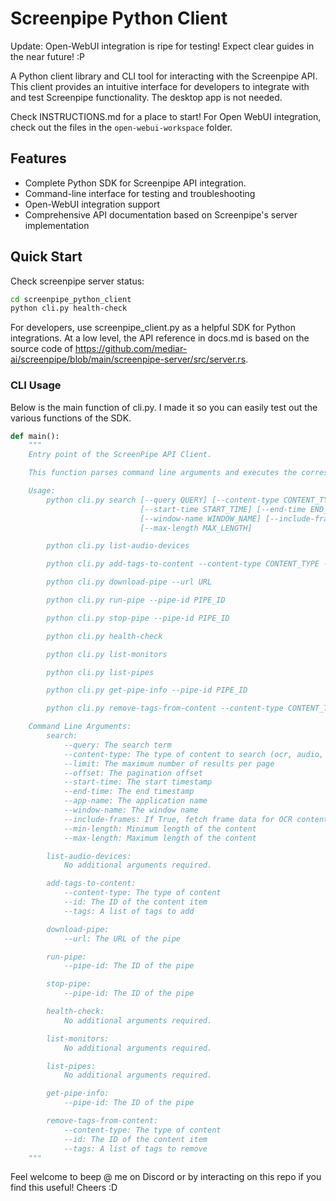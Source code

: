 # Screenpipe Python Client
 
Update: Open-WebUI integration is ripe for testing! Expect clear guides in the near future! :P

A Python client library and CLI tool for interacting with the Screenpipe API. This client provides an intuitive interface for developers to integrate with and test Screenpipe functionality. The desktop app is not needed.

Check INSTRUCTIONS.md for a place to start! For Open WebUI integration, check out the files in the `open-webui-workspace` folder.


## Features

- Complete Python SDK for Screenpipe API integration.
- Command-line interface for testing and troubleshooting
- Open-WebUI integration support
- Comprehensive API documentation based on Screenpipe's server implementation

## Quick Start

Check screenpipe server status:
```bash
cd screenpipe_python_client
python cli.py health-check
```

For developers, use screenpipe_client.py as a helpful SDK for Python integrations. At a low level, the API reference in docs.md is based on the source code of https://github.com/mediar-ai/screenpipe/blob/main/screenpipe-server/src/server.rs.

### CLI Usage

Below is the main function of cli.py. I made it so you can easily test out the various functions of the SDK.

```python
def main():
    """
    Entry point of the ScreenPipe API Client.

    This function parses command line arguments and executes the corresponding actions based on the provided command.

    Usage:
        python cli.py search [--query QUERY] [--content-type CONTENT_TYPE] [--limit LIMIT] [--offset OFFSET]
                             [--start-time START_TIME] [--end-time END_TIME] [--app-name APP_NAME]
                             [--window-name WINDOW_NAME] [--include-frames] [--min-length MIN_LENGTH]
                             [--max-length MAX_LENGTH]

        python cli.py list-audio-devices

        python cli.py add-tags-to-content --content-type CONTENT_TYPE --id ID --tags TAGS [TAGS ...]

        python cli.py download-pipe --url URL

        python cli.py run-pipe --pipe-id PIPE_ID

        python cli.py stop-pipe --pipe-id PIPE_ID

        python cli.py health-check

        python cli.py list-monitors

        python cli.py list-pipes

        python cli.py get-pipe-info --pipe-id PIPE_ID

        python cli.py remove-tags-from-content --content-type CONTENT_TYPE --id ID --tags TAGS [TAGS ...]

    Command Line Arguments:
        search:
            --query: The search term
            --content-type: The type of content to search (ocr, audio, all)
            --limit: The maximum number of results per page
            --offset: The pagination offset
            --start-time: The start timestamp
            --end-time: The end timestamp
            --app-name: The application name
            --window-name: The window name
            --include-frames: If True, fetch frame data for OCR content
            --min-length: Minimum length of the content
            --max-length: Maximum length of the content

        list-audio-devices:
            No additional arguments required.

        add-tags-to-content:
            --content-type: The type of content
            --id: The ID of the content item
            --tags: A list of tags to add

        download-pipe:
            --url: The URL of the pipe

        run-pipe:
            --pipe-id: The ID of the pipe

        stop-pipe:
            --pipe-id: The ID of the pipe

        health-check:
            No additional arguments required.

        list-monitors:
            No additional arguments required.

        list-pipes:
            No additional arguments required.

        get-pipe-info:
            --pipe-id: The ID of the pipe

        remove-tags-from-content:
            --content-type: The type of content
            --id: The ID of the content item
            --tags: A list of tags to remove
    """
```

Feel welcome to beep @ me on Discord or by interacting on this repo if you find this useful! Cheers :D
